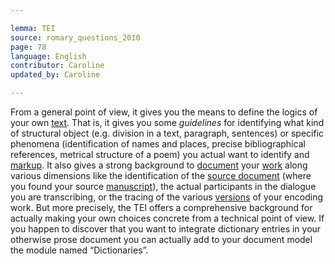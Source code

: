 ```yaml
---

lemma: TEI
source: romary_questions_2010
page: 78
language: English
contributor: Caroline
updated_by: Caroline

---
```


From a general point of view, it gives you the means to define the logics of your own [text](text.html). That is, it gives you some _guidelines_ for identifying what kind of structural object (e.g. division in a text, paragraph, sentences) or specific phenomena (identification of names and places, precise bibliographical references, metrical structure of a poem) you actual want to identify and [markup](markup.html). It also gives a strong background to [document](document.html) your [work](work.html) along various dimensions like the identification of the [source document](textSource.html) (where you found your source [manuscript](manuscript.html)), the actual participants in the dialogue you are transcribing, or the tracing of the various [versions](version.html) of your encoding work. But more precisely, the TEI offers a comprehensive background for actually making your own choices concrete from a technical point of view. If you happen to discover that you want to integrate dictionary entries in your otherwise prose document you can actually add to your document model the module named “Dictionaries”.
